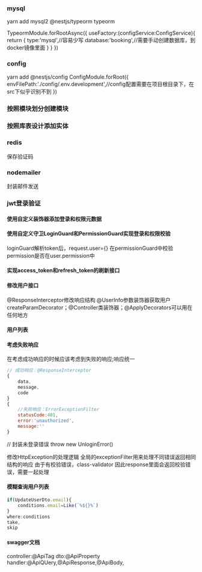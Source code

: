 ### mysql

yarn add mysql2 @nestjs/typeorm typeorm

TypeormModule.forRootAsync({
useFactory:(configService:ConfigService){
return {
type:'mysql',//容易少写
database:'booking',//需要手动创建数据库，到docker镜像里面
}
}
})

### config

yarn add @nestjs/config
ConfigModule.forRoot({
envFilePath:'./config/.env.development',//config配置需要在项目根目录下，在src下似乎识别不到
})

### 按照模块划分创建模块

### 按照库表设计添加实体

### redis

保存验证码

### nodemailer

封装邮件发送

### jwt登录验证

#### 使用自定义装饰器添加登录和权限元数据

#### 使用自定义守卫LoginGuard和PermissionGuard实现登录和权限校验

loginGuard解析token后，request.user={}
在permissionGuard中校验permission是否在user.permission中

#### 实现access_token和refresh_token的刷新接口

#### 修改用户接口

@ResponseInterceptor修改响应结构
@UserInfo参数装饰器获取用户
createParamDecorator；@Controller类装饰器；@ApplyDecorators可以用在任何地方

#### 用户列表

#### 考虑失败响应

在考虑成功响应的时候应该考虑到失败的响应;响应统一

```js
// 成功响应：@ResponseInterceptor
{
    data,
    message,
    code
}
{
    //失败响应：ErrorExceptionFilter
    statusCode:401,
    error:'unauthorized',
    message:''
}
```

// 封装未登录错误
throw new UnloginError()

修改HttpException的处理逻辑
全局的exceptionFilter用来处理不同错误返回相同结构的响应
由于有校验错误，class-validator
因此response里面会返回校验错误，需要一起处理

#### 模糊查询用户列表

```js
if(UpdateUserDto.email){
    conditions.email=Like(`%${}%`)
}
where:conditions
take,
skip
```

#### swagger文档

controller:@ApiTag
dto:@ApiProperty
handler:@ApiQUery,@ApiResponse,@ApiBody,
